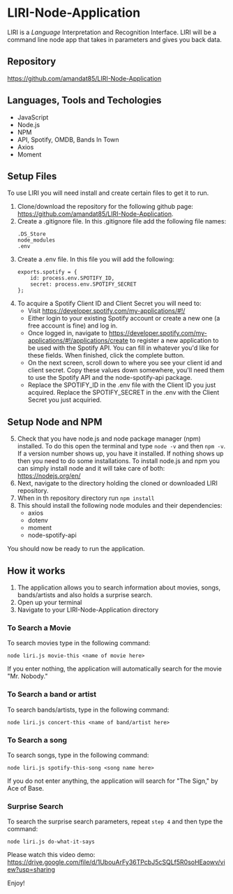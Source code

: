 # LIRI-Node-Application
 LIRI is a _Language_ Interpretation and Recognition Interface. LIRI will be a command line node app that takes in parameters and gives you back data. 

## Repository 
https://github.com/amandat85/LIRI-Node-Application

## Languages, Tools and Techologies
* JavaScript
* Node.js
* NPM
* API, Spotify, OMDB, Bands In Town
* Axios
* Moment

 ## Setup Files
 To use LIRI you will need install and create certain files to get it to run.

 1. Clone/download the repository for the following github page: https://github.com/amandat85/LIRI-Node-Application.
 2. Create a .gitignore file. In this .gitignore file add the following file names:
    ```
    .DS_Store
    node_modules
    .env
    ```
3. Create a .env file. In this file you will add the following:
    ```
    exports.spotify = {
        id: process.env.SPOTIFY_ID,
        secret: process.env.SPOTIFY_SECRET
    };
    ```
4. To acquire a Spotify Client ID and Client Secret you will need to:
    * Visit https://developer.spotify.com/my-applications/#!/
    * Either login to your existing Spotify account or create a new one (a free account is fine) and log in.
    * Once logged in, navigate to https://developer.spotify.com/my-applications/#!/applications/create to register a new application to be used with the Spotify API. You can fill in whatever you'd like for these fields. When finished, click the complete button.
    * On the next screen, scroll down to where you see your client id and client secret. Copy these values down somewhere, you'll need them to use the Spotify API and the node-spotify-api package.
    * Replace the SPOTIFY_ID in the .env file with the Client ID you just acquired. Replace the SPOTIFY_SECRET in the .env with the Client Secret you just acquiried.

## Setup Node and NPM
5. Check that you have node.js and node package manager (npm) installed. To do this open the terminal and type `node -v` and then `npm -v`. If a version number shows up, you have it installed. If nothing shows up then you need to do some installations. To install node.js and npm you can simply install node and it will take care of both: https://nodejs.org/en/
6. Next, navigate to the directory holding the cloned or downloaded LIRI repository.
7. When in th repository directory run `npm install`
8. This should install the following node modules and their dependencies:
    * axios
    * dotenv
    * moment
    * node-spotify-api

You should now be ready to run the application.

## How it works
1. The application allows you to search information about movies, songs, bands/artists and also holds a surprise search.
2. Open up your terminal
3. Navigate to your LIRI-Node-Application directory

### To Search a Movie

To search movies type in the following command:
```
node liri.js movie-this <name of movie here>
```
If you enter nothing, the application will automatically search for the movie "Mr. Nobody."

### To Search a band or artist

To search bands/artists, type in the following command:
```
node liri.js concert-this <name of band/artist here>
```

### To Search a song

To search songs, type in the following command:
```
node liri.js spotify-this-song <song name here>
```
If you do not enter anything, the application will search for "The Sign," by Ace of Base.

### Surprise Search

To search the surprise search parameters, repeat `step 4` and then type the command:
```
node liri.js do-what-it-says
```
Please watch this video demo: https://drive.google.com/file/d/1UbouArFy36TPcbJ5cSQLf5R0soHEaowv/view?usp=sharing

Enjoy!


